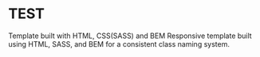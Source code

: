 # TEST
Template built with HTML, CSS(SASS) and BEM
Responsive template built using HTML, SASS, and BEM for a consistent class naming system.

